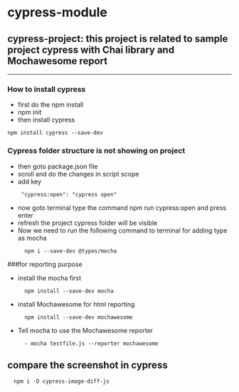 # cypress-module
cypress-project: this project is related to sample project cypress with Chai library and Mochawesome report
-------
-------
### How to install cypress
 - first do the npm install
 - npm init
 - then install cypress
  ``` 
  npm install cypress --save-dev
  ```
 ### Cypress folder structure is not showing on project
 - then goto package.json file 
 - scroll and do the changes in script scope
 - add key 
   ```
    "cypress:open": "cypress open"
   ```
 - now goto terminal type the command npm run cypress:open and press enter
 - refresh the project cypress folder will be visible
- Now we need to run the following command to terminal for adding type as mocha
  ``` 
    npm i --save-dev @types/mocha
  ```

 ###for reporting purpose
* install the mocha first
  ```
    npm install --save-dev mocha
  ```
* install Mochawesome for html reporting 
  ``` 
    npm install --save-dev mochawesome
  ```
- Tell mocha to use the Mochawesome reporter
  ```
    - mocha testfile.js --reporter mochawesome
  ```
  
## compare the screenshot in cypress
  ```
    npm i -D cypress-image-diff-js
  ```
